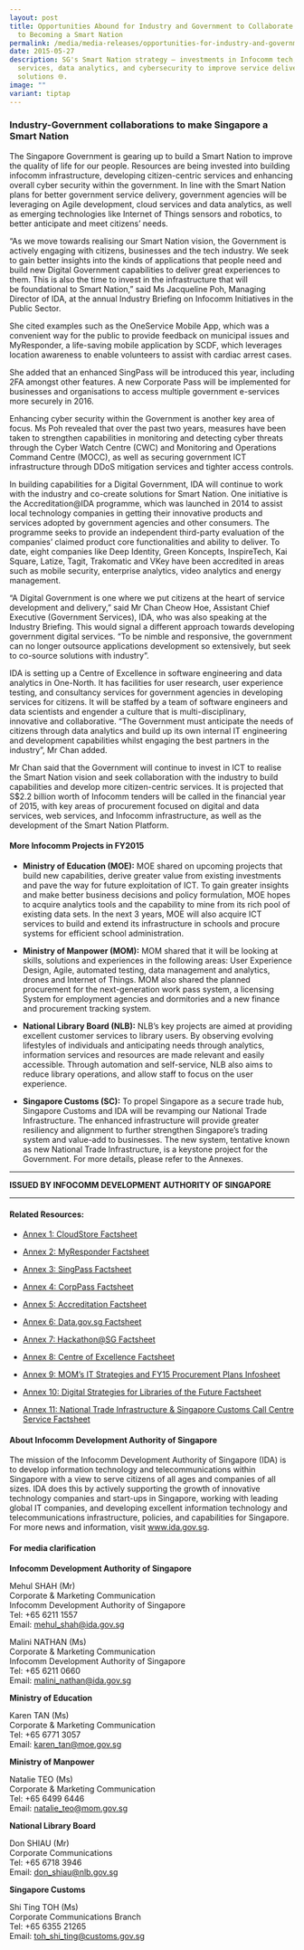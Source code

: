 ```yaml
---
layout: post
title: Opportunities Abound for Industry and Government to Collaborate in Effort
  to Becoming a Smart Nation
permalink: /media/media-releases/opportunities-for-industry-and-government-collaborate-to-become-smart-nation/
date: 2015-05-27
description: SG's Smart Nation strategy — investments in Infocomm tech, cloud
  services, data analytics, and cybersecurity to improve service delivery and
  solutions 🌐.
image: ""
variant: tiptap
---
```

<h3>Industry-Government collaborations to make Singapore a Smart Nation</h3>
<p>The Singapore Government is gearing up to build a Smart Nation to improve
the quality of life for our people. Resources are&nbsp;being invested&nbsp;into
building infocomm infrastructure, developing citizen-centric services and
enhancing overall cyber security within the government. In line with the
Smart Nation plans for better government service delivery, government agencies
will&nbsp;be leveraging on&nbsp;Agile development, cloud services and data
analytics, as well as emerging technologies like Internet of Things sensors
and robotics, to better anticipate and meet citizens’ needs.</p>
<p>“As we&nbsp;move towards realising&nbsp;our Smart Nation vision, the Government
is actively engaging with citizens, businesses and the tech industry. We
seek to gain better insights into the kinds of applications&nbsp;that people&nbsp;need
and build new Digital Government capabilities to deliver great experiences
to them. This is also the time to invest in the infrastructure&nbsp;that
will be&nbsp;foundational to Smart Nation,” said Ms Jacqueline Poh, Managing
Director of IDA, at the annual Industry Briefing on Infocomm Initiatives
in the Public Sector.</p>
<p>She cited examples such as the OneService Mobile App,&nbsp;which was&nbsp;a
convenient way for the public to provide feedback on municipal issues and
MyResponder, a life-saving mobile application by SCDF, which leverages
location awareness to enable volunteers to assist with cardiac arrest cases.</p>
<p>She added that an enhanced SingPass will be introduced this year, including
2FA&nbsp;amongst&nbsp;other features.&nbsp;A&nbsp;new Corporate Pass will
be implemented for businesses and organisations to access multiple government
e-services more securely&nbsp;in 2016.</p>
<p>Enhancing cyber security within the Government is another&nbsp;key&nbsp;area
of focus. Ms Poh revealed that over the past two years, measures have been
taken to strengthen capabilities in monitoring and detecting cyber threats
through the Cyber Watch Centre (CWC) and Monitoring and Operations Command
Centre (MOCC), as well as securing government ICT infrastructure through
DDoS mitigation services and tighter access controls.</p>
<p>In building capabilities for a Digital Government, IDA will continue to
work with the industry and co-create solutions for Smart Nation. One initiative
is the Accreditation@IDA programme, which was launched in 2014 to assist
local technology companies in getting their innovative products and services
adopted by government agencies and other consumers. The programme seeks
to provide an independent third-party evaluation of the companies’ claimed
product core functionalities and&nbsp;ability to deliver. To date, eight
companies&nbsp;like Deep&nbsp;Identity, Green Koncepts, InspireTech, Kai
Square, Latize, Tagit, Trakomatic and&nbsp;VKey&nbsp;have&nbsp;been accredited&nbsp;in&nbsp;areas
such as&nbsp;mobile security, enterprise analytics, video analytics and
energy management.</p>
<p>“A Digital Government is one where we put citizens at the heart of service
development and delivery,” said Mr Chan Cheow Hoe, Assistant Chief Executive
(Government Services), IDA,&nbsp;who was&nbsp;also speaking at the Industry
Briefing.&nbsp;This would signal a different approach&nbsp;towards&nbsp;developing
government digital services. “To be nimble and responsive, the government
can no longer outsource applications development so extensively,&nbsp;but
seek to co-source solutions with industry”.</p>
<p>IDA is setting up a Centre of Excellence in software engineering and data
analytics&nbsp;in One-North.&nbsp;It has facilities for user research,
user experience testing, and consultancy services for government agencies
in developing services for citizens.&nbsp;It will&nbsp;be staffed&nbsp;by
a team of software engineers and data scientists and&nbsp;engender a culture
that is&nbsp;multi-disciplinary, innovative&nbsp;and collaborative.&nbsp;“The
Government must anticipate the needs of citizens through data analytics
and build up its own internal IT engineering and development capabilities
whilst engaging the best partners in the industry”, Mr Chan added.</p>
<p>Mr Chan said that the Government will continue to invest in ICT to realise
the Smart Nation vision and seek collaboration with the industry to build
capabilities and develop more citizen-centric services. It&nbsp;is projected&nbsp;that
S$2.2 billion worth of Infocomm tenders will&nbsp;be called&nbsp;in the
financial year of 2015, with&nbsp;key&nbsp;areas of procurement focused
on digital and data services, web services, and Infocomm infrastructure,
as well as the development of the Smart Nation Platform.</p>
<h4>More Infocomm Projects in FY2015</h4>
<ul data-tight="true" class="tight">
<li>
<p><strong>Ministry of Education (MOE):</strong>&nbsp;MOE shared on upcoming
projects that build new capabilities, derive&nbsp;greater&nbsp;value from
existing investments and pave the way for future exploitation of ICT. To
gain&nbsp;greater&nbsp;insights and make better business decisions and
policy formulation, MOE hopes to acquire analytics tools and the capability
to mine from its rich pool of existing data sets. In the next&nbsp;3&nbsp;years,
MOE will also acquire ICT services to build and extend its&nbsp;infrastructure
in schools&nbsp;and procure systems for efficient school administration.</p>
</li>
<li>
<p><strong>Ministry of Manpower (MOM):</strong> MOM shared that it will&nbsp;be
looking&nbsp;at skills, solutions and experiences in the following areas:
User Experience Design, Agile, automated testing, data management and analytics,
drones and&nbsp;Internet&nbsp;of Things. MOM also shared the planned procurement
for the next-generation work pass system,&nbsp;a&nbsp;licensing System
for employment agencies and dormitories and a new finance and procurement
tracking system.</p>
</li>
<li>
<p><strong>National Library Board (NLB):</strong>&nbsp;NLB’s key projects&nbsp;are
aimed at providing excellent customer services&nbsp;to library users. By
observing&nbsp;evolving lifestyles of individuals&nbsp;and anticipating
needs through analytics, information services and resources are made relevant
and easily accessible. Through automation and self-service, NLB also aims
to reduce library operations,&nbsp;and allow staff to focus on the user
experience.</p>
</li>
<li>
<p><strong>Singapore Customs (SC):</strong> To propel Singapore as a secure
trade hub, Singapore Customs and IDA will&nbsp;be revamping&nbsp;our National
Trade Infrastructure. The enhanced infrastructure will provide greater
resiliency and alignment to further strengthen Singapore’s trading system
and&nbsp;value-add&nbsp;to businesses. The new system,&nbsp;tentative known
as&nbsp;new National Trade Infrastructure, is a keystone project for the
Government.&nbsp;For more details, please refer to the Annexes.</p>
</li>
</ul>
<hr>
<p><strong>ISSUED BY INFOCOMM DEVELOPMENT AUTHORITY OF SINGAPORE</strong>
</p>
<hr>
<h4>Related Resources:</h4>
<ul data-tight="true" class="tight">
<li>
<p><a href="/files/media/media-releases/Annex_1__CloudStore_Factsheet.pdf" rel="noopener noreferrer nofollow" target="_blank">Annex 1: CloudStore Factsheet</a>
</p>
</li>
<li>
<p><a href="/files/media/media-releases/Annex_2___MyResponder_Factsheet.pdf" rel="noopener noreferrer nofollow" target="_blank">Annex 2: MyResponder Factsheet</a>
</p>
</li>
<li>
<p><a href="/files/media/media-releases/Annex_3___SingPass_Factsheet.pdf" rel="noopener noreferrer nofollow" target="_blank">Annex 3: SingPass Factsheet</a>
</p>
</li>
<li>
<p><a href="/files/media/media-releases/Annex_4___CorpPass_Factsheet.pdf" rel="noopener noreferrer nofollow" target="_blank">Annex 4: CorpPass Factsheet</a>
</p>
</li>
<li>
<p><a href="/files/media/media-releases/Annex_5___Accreditation_Factsheet.pdf" rel="noopener noreferrer nofollow" target="_blank">Annex 5: Accreditation Factsheet</a>
</p>
</li>
<li>
<p><a href="/files/media/media-releases/Annex_6___Data_gov_sg_Factsheet.pdf" rel="noopener noreferrer nofollow" target="_blank">Annex 6: Data.gov.sg Factsheet</a>
</p>
</li>
<li>
<p><a href="/files/media/media-releases/Annex_7___Hackathon_SG_Factsheet.pdf" rel="noopener noreferrer nofollow" target="_blank">Annex 7: Hackathon@SG Factsheet</a>
</p>
</li>
<li>
<p><a href="/files/media/media-releases/Annex_8___Centre_of_Excellence_Factsheet.pdf" rel="noopener noreferrer nofollow" target="_blank">Annex 8: Centre of Excellence Factsheet</a>
</p>
</li>
<li>
<p><a href="/files/media/media-releases/Annex_9___MOM_s_IT_Strategies_and_FY15_Procurement_Plans_Infosheet.pdf" rel="noopener noreferrer nofollow" target="_blank">Annex 9: MOM’s IT Strategies and FY15 Procurement Plans Infosheet</a>
</p>
</li>
<li>
<p><a href="/files/media/media-releases/Annex_10___Digital_Strategies_for_Libraries_of_the_Future_Factsheet.pdf" rel="noopener noreferrer nofollow" target="_blank">Annex 10: Digital Strategies for Libraries of the Future Factsheet</a>
</p>
</li>
<li>
<p><a href="/files/media/media-releases/Annex_11___National_Trade_Infrastructure___Singapore_Customs_Call_Centre_Service_Factsheet.pdf" rel="noopener noreferrer nofollow" target="_blank">Annex 11: National Trade Infrastructure &amp; Singapore Customs Call Centre Service Factsheet</a>
</p>
</li>
</ul>
<h4>About Infocomm Development Authority of Singapore</h4>
<p>The mission of the Infocomm Development Authority of Singapore (IDA) is
to develop information technology and telecommunications within Singapore&nbsp;with
a view to serve&nbsp;citizens of all ages and companies of all sizes. IDA
does this by actively supporting the growth of innovative technology companies
and start-ups in Singapore, working with leading global IT companies, and
developing excellent information technology and telecommunications infrastructure,
policies, and capabilities for Singapore. For more news and information,
visit <a href="https://www.tech.gov.sg/files/media/media-releases/2015/05/Annex1pdf.pdf" rel="noopener noreferrer nofollow" target="_blank">www.ida.gov.sg</a>.</p>
<h4>For media clarification</h4>
<p><strong>Infocomm Development Authority of Singapore</strong>
</p>
<p>Mehul SHAH (Mr)
<br>Corporate &amp; Marketing Communication
<br>Infocomm Development Authority of Singapore
<br>Tel: +65 6211 1557
<br>Email: <a href="https://www.tech.gov.sg/files/media/media-releases/2015/05/Annex1pdf.pdf" rel="noopener noreferrer nofollow" target="_blank">mehul_shah@ida.gov.sg</a>
</p>
<p>Malini NATHAN (Ms)
<br>Corporate &amp; Marketing Communication
<br>Infocomm Development Authority of Singapore
<br>Tel: +65 6211 0660
<br>Email: <a href="https://www.tech.gov.sg/files/media/media-releases/2015/05/Annex1pdf.pdf" rel="noopener noreferrer nofollow" target="_blank">malini_nathan@ida.gov.sg</a>
</p>
<p><strong>Ministry of Education</strong>
</p>
<p>Karen TAN (Ms)
<br>Corporate &amp; Marketing Communication
<br>Tel: +65 6771 3057
<br>Email: <a href="https://www.tech.gov.sg/files/media/media-releases/2015/05/Annex1pdf.pdf" rel="noopener noreferrer nofollow" target="_blank">karen_tan@moe.gov.sg</a>
</p>
<p><strong>Ministry of Manpower</strong>
</p>
<p>Natalie TEO (Ms)
<br>Corporate &amp; Marketing Communication
<br>Tel: +65 6499 6446
<br>Email: <a href="https://www.tech.gov.sg/files/media/media-releases/2015/05/Annex1pdf.pdf" rel="noopener noreferrer nofollow" target="_blank">natalie_teo@mom.gov.sg</a>
</p>
<p><strong>National Library Board</strong>
</p>
<p>Don SHIAU (Mr)
<br>Corporate Communications
<br>Tel: +65 6718 3946
<br>Email: <a href="https://www.tech.gov.sg/files/media/media-releases/2015/05/Annex1pdf.pdf" rel="noopener noreferrer nofollow" target="_blank">don_shiau@nlb.gov.sg</a>
</p>
<p><strong>Singapore Customs</strong>
</p>
<p>Shi Ting TOH (Ms)
<br>Corporate Communications Branch
<br>Tel: +65 6355 21265
<br>Email: <a href="https://www.tech.gov.sg/files/media/media-releases/2015/05/Annex1pdf.pdf" rel="noopener noreferrer nofollow" target="_blank">toh_shi_ting@customs.gov.sg</a>
</p>
<p></p>